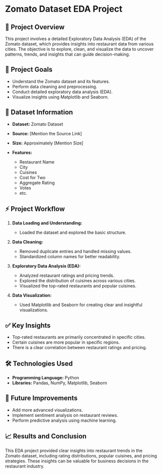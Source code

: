 
# Zomato Dataset EDA Project 

## 📌 Project Overview

This project involves a detailed Exploratory Data Analysis (EDA) of the Zomato dataset, which provides insights into restaurant data from various cities. The objective is to explore, clean, and visualize the data to uncover patterns, trends, and insights that can guide decision-making.

## 🚀 Project Goals

* Understand the Zomato dataset and its features.
* Perform data cleaning and preprocessing.
* Conduct detailed exploratory data analysis (EDA).
* Visualize insights using Matplotlib and Seaborn.

## 📂 Dataset Information

* **Dataset:** Zomato Dataset
* **Source:** \[Mention the Source Link]
* **Size:** Approximately \[Mention Size]
* **Features:**

  * Restaurant Name
  * City
  * Cuisines
  * Cost for Two
  * Aggregate Rating
  * Votes
  * etc.

## ⚡ Project Workflow

1. **Data Loading and Understanding:**

   * Loaded the dataset and explored the basic structure.
2. **Data Cleaning:**

   * Removed duplicate entries and handled missing values.
   * Standardized column names for better readability.
3. **Exploratory Data Analysis (EDA):**

   * Analyzed restaurant ratings and pricing trends.
   * Explored the distribution of cuisines across various cities.
   * Visualized the top-rated restaurants and popular cuisines.
4. **Data Visualization:**

   * Used Matplotlib and Seaborn for creating clear and insightful visualizations.

## ✅ Key Insights

* Top-rated restaurants are primarily concentrated in specific cities.
* Certain cuisines are more popular in specific regions.
* There is a clear correlation between restaurant ratings and pricing.

## 🛠️ Technologies Used

* **Programming Language:** Python
* **Libraries:** Pandas, NumPy, Matplotlib, Seaborn



## 📌 Future Improvements

* Add more advanced visualizations.
* Implement sentiment analysis on restaurant reviews.
* Perform predictive analysis using machine learning.

## 📈 Results and Conclusion

This EDA project provided clear insights into restaurant trends in the Zomato dataset, including rating distributions, popular cuisines, and pricing strategies. These insights can be valuable for business decisions in the restaurant industry.


